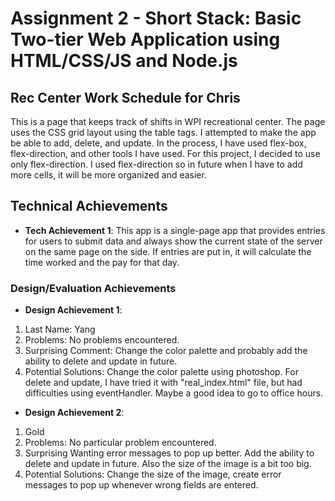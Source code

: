 Assignment 2 - Short Stack: Basic Two-tier Web Application using HTML/CSS/JS and Node.js  
===
## Rec Center Work Schedule for Chris
This is a page that keeps track of shifts in WPI recreational center. The page uses the CSS grid layout using the table tags. I attempted to make the app be able to add, delete, and update. In the process, I have used flex-box, flex-direction, and other tools I have used. For this project, I decided to use only flex-direction. I used flex-direction so in future when I have to add more cells, it will be more organized and easier. 

## Technical Achievements
- **Tech Achievement 1**: This app is a single-page app that provides entries for users to submit data and always show the current state of the server on the same page on the side. If entries are put in, it will calculate the time worked and the pay for that day. 

### Design/Evaluation Achievements
- **Design Achievement 1**: 
1) Last Name: Yang
2) Problems: No problems encountered.
3) Surprising Comment: Change the color palette and probably add the ability to delete and update in future.
4) Potential Solutions: Change the color palette using photoshop. For delete and update, I have tried it with "real_index.html" file, but had difficulties using eventHandler. Maybe a good idea to go to office hours.
- **Design Achievement 2**: 
1) Gold
2) Problems: No particular problem encountered.
3) Surprising Wanting error messages to pop up better. Add the ability to delete and update in future. Also the size of the image is a bit too big. 
4) Potential Solutions: Change the size of the image, create error messages to pop up whenever wrong fields are entered. 
